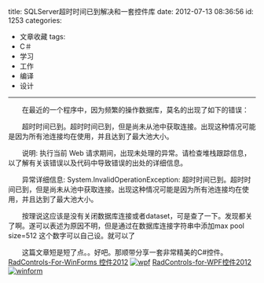 title: SQLServer超时时间已到解决和一套控件库
date: 2012-07-13 08:36:56
id: 1253
categories:
  - 文章收藏
tags:
  - C＃
  - 学习
  - 工作
  - 编译
  - 设计
---

 　　在最近的一个程序中，因为频繁的操作数据库，莫名的出现了如下的错误：

　　超时时间已到。超时时间已到，但是尚未从池中获取连接。出现这种情况可能是因为所有池连接均在使用，并且达到了最大池大小。

　　说明: 执行当前 Web 请求期间，出现未处理的异常。请检查堆栈跟踪信息，以了解有关该错误以及代码中导致错误的出处的详细信息。

　　异常详细信息: System.InvalidOperationException: 超时时间已到。超时时间已到，但是尚未从池中获取连接。出现这种情况可能是因为所有池连接均在使用，并且达到了最大池大小。

　　按理说这应该是没有关闭数据库连接或者dataset，可是查了一下。发现都关了啊。遂可以表述为原因不明，但是通过在数据库连接字符串中添加max pool size=512  这个数字可以自己设。就可以了

　　这篇文章短是短了点。。好吧。那顺带分享一套非常精美的C#控件。
[RadControls-For-WinForms 控件2012](http://115.com/file/dptqnr63#RadControls-WinForms-2012-2-608-Dev.msi)
[![](/images/35b3a6023ad34c4bab5564678dffabbcdd53a5da.jpg "wpf")](http://leaverimage.b0.upaiyun.com/24794_o.jpg)
[RadControls-for-WPF控件2012](http://115.com/file/e79q6pju#RadControls-for-WPF-2012-2-0607-Dev.msi)
[![](/images/c3f1eeb8b01e38643d7ce0d2e2716bba20285943.jpg "winform")](http://leaverimage.b0.upaiyun.com/24793_o.jpg)
